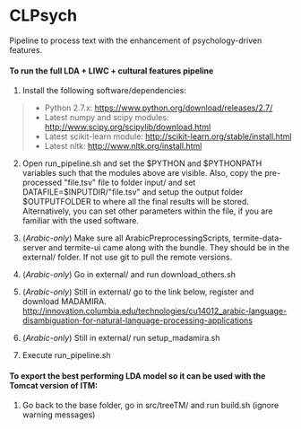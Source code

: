 CLPsych
=======
Pipeline to process text with the enhancement of psychology-driven features.

#### To run the full LDA + LIWC + cultural features pipeline

1. Install the following software/dependencies:
> - Python 2.7.x: https://www.python.org/download/releases/2.7/
> - Latest numpy and scipy modules: http://www.scipy.org/scipylib/download.html
> - Latest scikit-learn module: http://scikit-learn.org/stable/install.html
> - Latest nltk: http://www.nltk.org/install.html

2. Open run_pipeline.sh and set the $PYTHON and $PYTHONPATH variables such that the modules above are visible. Also, copy the pre-processed "file.tsv" file to folder input/ and set DATAFILE=$INPUTDIR/"file.tsv"
and setup the output folder $OUTPUTFOLDER to where all the final results will be stored. Alternatively, you can set other parameters within the file, if you are familiar with the used software.

3. (*Arabic-only*) Make sure all ArabicPreprocessingScripts, termite-data-server and termite-ui came along with the bundle. 
They should be in the external/ folder. If not use git to pull the remote versions.

4. (*Arabic-only*) Go in external/ and run download_others.sh

5. (*Arabic-only*) Still in external/ go to the link below, register and download MADAMIRA.
http://innovation.columbia.edu/technologies/cu14012_arabic-language-disambiguation-for-natural-language-processing-applications

6. (*Arabic-only*) Still in external/ run setup_madamira.sh

7. Execute run_pipeline.sh

#### To export the best performing LDA model so it can be used with the Tomcat version of ITM:

1. Go back to the base folder, go in src/treeTM/ and run build.sh (ignore warning messages)



